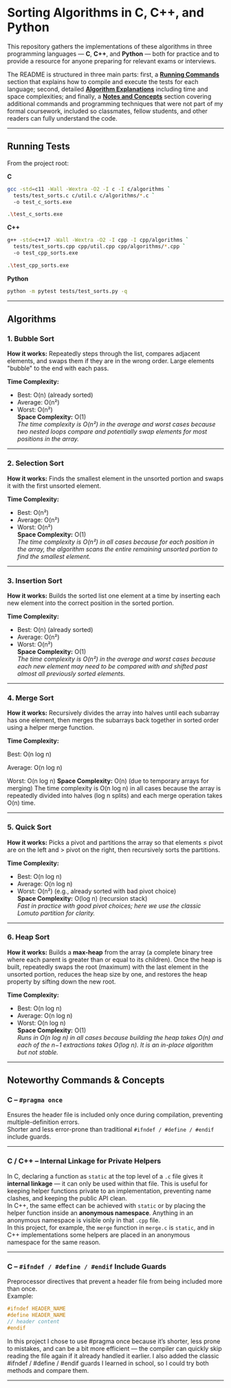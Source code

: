 # Sorting Algorithms in C, C++, and Python

This repository gathers the implementations of these algorithms in three programming languages — **C**, **C++**, and **Python** — both for practice and to provide a resource for anyone preparing for relevant exams or interviews. 

The README is structured in three main parts: first, a **[Running Commands](#running-tests)** section that explains how to compile and execute the tests for each language; second, detailed **[Algorithm Explanations](#algorithms)** including time and space complexities; and finally, a **[Notes and Concepts](#noteworthy-commands--concepts)** section covering additional commands and programming techniques that were not part of my formal coursework, included so classmates, fellow students, and other readers can fully understand the code.

---

## Running Tests
From the project root: 

**C**
```bash
gcc -std=c11 -Wall -Wextra -O2 -I c -I c/algorithms `
  tests/test_sorts.c c/util.c c/algorithms/*.c `
  -o test_c_sorts.exe

.\test_c_sorts.exe

```

**C++**
```bash
g++ -std=c++17 -Wall -Wextra -O2 -I cpp -I cpp/algorithms `
  tests/test_sorts.cpp cpp/util.cpp cpp/algorithms/*.cpp `
  -o test_cpp_sorts.exe

.\test_cpp_sorts.exe

```

**Python**
```bash
python -m pytest tests/test_sorts.py -q
```

---

## Algorithms

### 1. Bubble Sort
**How it works:** Repeatedly steps through the list, compares adjacent elements, and swaps them if they are in the wrong order. Large elements "bubble" to the end with each pass.  

**Time Complexity:**  
- Best: O(n) (already sorted)  
- Average: O(n²)  
- Worst: O(n²)  
**Space Complexity:** O(1)  
*The time complexity is O(n²) in the average and worst cases because two nested loops compare and potentially swap elements for most positions in the array.*

---

### 2. Selection Sort
**How it works:** Finds the smallest element in the unsorted portion and swaps it with the first unsorted element.  

**Time Complexity:**  
- Best: O(n²)  
- Average: O(n²)  
- Worst: O(n²)  
**Space Complexity:** O(1)  
*The time complexity is O(n²) in all cases because for each position in the array, the algorithm scans the entire remaining unsorted portion to find the smallest element.*

---

### 3. Insertion Sort
**How it works:** Builds the sorted list one element at a time by inserting each new element into the correct position in the sorted portion.  

**Time Complexity:**  
- Best: O(n) (already sorted)  
- Average: O(n²)  
- Worst: O(n²)  
**Space Complexity:** O(1)  
*The time complexity is O(n²) in the average and worst cases because each new element may need to be compared with and shifted past almost all previously sorted elements.*

---

### 4. Merge Sort
**How it works:** Recursively divides the array into halves until each subarray has one element, then merges the subarrays back together in sorted order using a helper merge function.

**Time Complexity:** 

Best: O(n log n)

Average: O(n log n)

Worst: O(n log n)
**Space Complexity:** O(n) (due to temporary arrays for merging)
The time complexity is O(n log n) in all cases because the array is repeatedly divided into halves (log n splits) and each merge operation takes O(n) time.

---

### 5. Quick Sort
**How it works:** Picks a pivot and partitions the array so that elements ≤ pivot are on the left and > pivot on the right, then recursively sorts the partitions.

**Time Complexity:**  
- Best: O(n log n)  
- Average: O(n log n)  
- Worst: O(n²) (e.g., already sorted with bad pivot choice)  
**Space Complexity:** O(log n) (recursion stack)  
*Fast in practice with good pivot choices; here we use the classic Lomuto partition for clarity.*

---

### 6. Heap Sort
**How it works:** Builds a **max-heap** from the array (a complete binary tree where each parent is greater than or equal to its children). Once the heap is built, repeatedly swaps the root (maximum) with the last element in the unsorted portion, reduces the heap size by one, and restores the heap property by sifting down the new root.  

**Time Complexity:**  
- Best: O(n log n)  
- Average: O(n log n)  
- Worst: O(n log n)  
**Space Complexity:** O(1)  
*Runs in O(n log n) in all cases because building the heap takes O(n) and each of the n−1 extractions takes O(log n). It is an in-place algorithm but not stable.*

---

## Noteworthy Commands & Concepts

### **C – `#pragma once`**
Ensures the header file is included only once during compilation, preventing multiple-definition errors.  
Shorter and less error-prone than traditional `#ifndef / #define / #endif` include guards.

---

### **C / C++ – Internal Linkage for Private Helpers**
In C, declaring a function as `static` at the top level of a `.c` file gives it **internal linkage** — it can only be used within that file. This is useful for keeping helper functions private to an implementation, preventing name clashes, and keeping the public API clean.  
In C++, the same effect can be achieved with `static` or by placing the helper function inside an **anonymous namespace**. Anything in an anonymous namespace is visible only in that `.cpp` file.  
In this project, for example, the `merge` function in `merge.c` is `static`, and in C++ implementations some helpers are placed in an anonymous namespace for the same reason.


---

### **C – `#ifndef / #define / #endif` Include Guards**
Preprocessor directives that prevent a header file from being included more than once.  
Example:
```c
#ifndef HEADER_NAME
#define HEADER_NAME
// header content
#endif
```
In this project I chose to use #pragma once because it’s shorter, less prone to mistakes, and can be a bit more efficient — the compiler can quickly skip reading the file again if it already handled it earlier. I also added the classic #ifndef / #define / #endif guards I learned in school, so I could try both methods and compare them.

---
